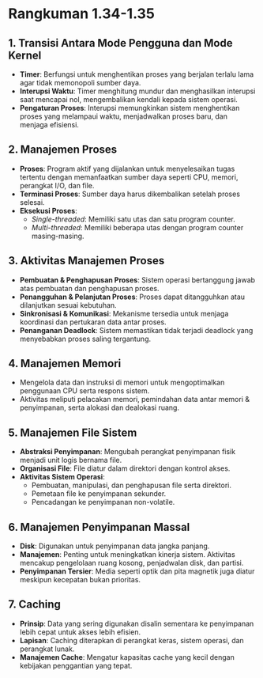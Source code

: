 # Rangkuman 1.34-1.35

## 1. Transisi Antara Mode Pengguna dan Mode Kernel
- **Timer**: Berfungsi untuk menghentikan proses yang berjalan terlalu lama agar tidak memonopoli sumber daya.
- **Interupsi Waktu**: Timer menghitung mundur dan menghasilkan interupsi saat mencapai nol, mengembalikan kendali kepada sistem operasi.
- **Pengaturan Proses**: Interupsi memungkinkan sistem menghentikan proses yang melampaui waktu, menjadwalkan proses baru, dan menjaga efisiensi.

## 2. Manajemen Proses
- **Proses**: Program aktif yang dijalankan untuk menyelesaikan tugas tertentu dengan memanfaatkan sumber daya seperti CPU, memori, perangkat I/O, dan file.
- **Terminasi Proses**: Sumber daya harus dikembalikan setelah proses selesai.
- **Eksekusi Proses**:
  - *Single-threaded*: Memiliki satu utas dan satu program counter.
  - *Multi-threaded*: Memiliki beberapa utas dengan program counter masing-masing.

## 3. Aktivitas Manajemen Proses
- **Pembuatan & Penghapusan Proses**: Sistem operasi bertanggung jawab atas pembuatan dan penghapusan proses.
- **Penangguhan & Pelanjutan Proses**: Proses dapat ditangguhkan atau dilanjutkan sesuai kebutuhan.
- **Sinkronisasi & Komunikasi**: Mekanisme tersedia untuk menjaga koordinasi dan pertukaran data antar proses.
- **Penanganan Deadlock**: Sistem memastikan tidak terjadi deadlock yang menyebabkan proses saling tergantung.

## 4. Manajemen Memori
- Mengelola data dan instruksi di memori untuk mengoptimalkan penggunaan CPU serta respons sistem.
- Aktivitas meliputi pelacakan memori, pemindahan data antar memori & penyimpanan, serta alokasi dan dealokasi ruang.

## 5. Manajemen File Sistem
- **Abstraksi Penyimpanan**: Mengubah perangkat penyimpanan fisik menjadi unit logis bernama file.
- **Organisasi File**: File diatur dalam direktori dengan kontrol akses.
- **Aktivitas Sistem Operasi**:
  - Pembuatan, manipulasi, dan penghapusan file serta direktori.
  - Pemetaan file ke penyimpanan sekunder.
  - Pencadangan ke penyimpanan non-volatile.

## 6. Manajemen Penyimpanan Massal
- **Disk**: Digunakan untuk penyimpanan data jangka panjang.
- **Manajemen**: Penting untuk meningkatkan kinerja sistem. Aktivitas mencakup pengelolaan ruang kosong, penjadwalan disk, dan partisi.
- **Penyimpanan Tersier**: Media seperti optik dan pita magnetik juga diatur meskipun kecepatan bukan prioritas.

## 7. Caching
- **Prinsip**: Data yang sering digunakan disalin sementara ke penyimpanan lebih cepat untuk akses lebih efisien.
- **Lapisan**: Caching diterapkan di perangkat keras, sistem operasi, dan perangkat lunak.
- **Manajemen Cache**: Mengatur kapasitas cache yang kecil dengan kebijakan penggantian yang tepat.
